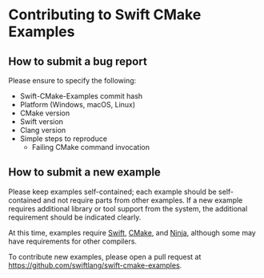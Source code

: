 # Contributing to Swift CMake Examples

## How to submit a bug report

Please ensure to specify the following:

* Swift-CMake-Examples commit hash
* Platform (Windows, macOS, Linux)
* CMake version
* Swift version
* Clang version
* Simple steps to reproduce
  * Failing CMake command invocation

## How to submit a new example

Please keep examples self-contained; each example should be self-contained and
not require parts from other examples. If a new example requires additional
library or tool support from the system, the additional requirement should be
indicated clearly.

At this time, examples require [Swift](https://github.com/apple/swift),
[CMake](https://github.com/kitware/cmake), and
[Ninja](https://github.com/ninja-build/ninja), although some may have
requirements for other compilers.

To contribute new examples, please open a pull request at
https://github.com/swiftlang/swift-cmake-examples.
